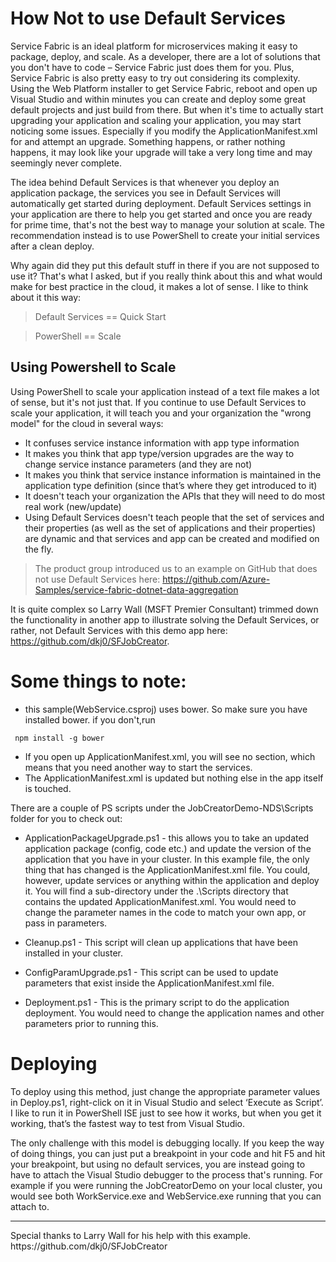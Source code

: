 # How Not to use Default Services

Service Fabric is an ideal platform for microservices making it easy to package, deploy, and scale. As a developer, there are a lot of solutions that you don't have to code – Service Fabric just does them for you. Plus, Service Fabric is also pretty easy to try out considering its complexity. Using the Web Platform installer to get Service Fabric, reboot and open up Visual Studio and within minutes you can create and deploy some great default projects and just build from there. But when it's time to actually start upgrading your application and scaling your application, you may start noticing some issues. Especially if you modify the ApplicationManifest.xml for <DefaultSevices> and attempt an upgrade. Something happens, or rather nothing happens, it may look like your upgrade will take a very long time and may seemingly never complete.

The idea behind Default Services is that whenever you deploy an application package, the services you see in Default Services will automatically get started during deployment. Default Services settings in your application are there to help you get started and once you are ready for prime time, that's not the best way to manage your solution at scale. The recommendation instead is to use PowerShell to create your initial services after a clean deploy.

Why again did they put this default stuff in there if you are not supposed to use it? That's what I asked, but if you really think about this and what would make for best practice in the cloud, it makes a lot of sense. I like to think about it this way:

> Default Services == Quick Start

> PowerShell == Scale

## Using Powershell to Scale

Using PowerShell to scale your application instead of a text file makes a lot of sense, but it's not just that. If you continue to use Default Services to scale your application, it will teach you and your organization the "wrong model" for the cloud in several ways:

- It confuses service instance information with app type information
- It makes you think that app type/version upgrades are the way to change service instance parameters (and they are not)
- It makes you think that service instance information is maintained in the application type definition (since that’s where they get introduced to it)
- It doesn't teach your organization the APIs that they will need to do most real work (new/update)
- Using Default Services doesn't teach people that the set of services and their properties (as well as the set of applications and their properties) are dynamic and that services and app can be created and modified on the fly.

> The product group introduced us to an example on GitHub that does not use Default Services here: https://github.com/Azure-Samples/service-fabric-dotnet-data-aggregation

It is quite complex so Larry Wall (MSFT Premier Consultant) trimmed down the functionality in another app to illustrate solving the Default Services, or rather, not Default Services with this demo app here:
https://github.com/dkj0/SFJobCreator.

# Some things to note:
- this sample(WebService.csproj) uses bower. So make sure you have installed bower.  if you don't,run
 ```
  npm install -g bower
 ```
- If you open up ApplicationManifest.xml, you will see no <DefaultServices> section, which means that you need another way to start the services.
- The ApplicationManifest.xml is updated but nothing else in the app itself is touched.
     
There are a couple of PS scripts under the JobCreatorDemo-NDS\Scripts folder for you to check out:
- ApplicationPackageUpgrade.ps1 - this allows you to take an updated application package (config, code etc.) and update the version of the application that you have in your cluster. In this example file, the only thing that has changed is the ApplicationManifest.xml file. You could, however, update services or anything within the application and deploy it. You will find a sub-directory under the .\Scripts directory that contains the updated ApplicationManifest.xml. You would need to change the parameter names in the code to match your own app, or pass in parameters.
     
- Cleanup.ps1 - This script will clean up applications that have been installed in your cluster.
- ConfigParamUpgrade.ps1 - This script can be used to update parameters that exist inside the ApplicationManifest.xml file.
- Deployment.ps1 - This is the primary script to do the application deployment. You would need to change the application names and other parameters prior to running this.

# Deploying

To deploy using this method, just change the appropriate parameter values in Deploy.ps1, right-click on it in Visual Studio and select ‘Execute as Script’. I like to run it in PowerShell ISE just to see how it works, but when you get it working, that’s the fastest way to test from Visual Studio.

The only challenge with this model is debugging locally. If you keep the <DefaultServices> way of doing things, you can just put a breakpoint in your code and hit F5 and hit your breakpoint, but using no default services, you are instead going to have to attach the Visual Studio debugger to the process that's running. For example if you were running the JobCreatorDemo on your local cluster, you would see both WorkService.exe and WebService.exe running that you can attach to.

<hr>
Special thanks to Larry Wall for his help with this example.
https://github.com/dkj0/SFJobCreator


